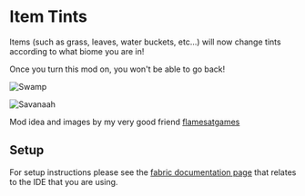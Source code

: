# Item Tints

Items (such as grass, leaves, water buckets, etc...) will now change tints according to what biome you are in!

Once you turn this mod on, you won't be able to go back!

![Swamp](https://cdn.modrinth.com/data/O106pEFv/images/a08e8a6c6c22b4acfcba7a2adab8495d52f58a31.png)

![Savanaah](https://cdn.modrinth.com/data/O106pEFv/images/36af53fe36328f8806207fa5b7de13efe2ed06da.png)

Mod idea and images by my very good friend [flamesatgames](https://www.youtube.com/@flamesatgames/videos)

## Setup

For setup instructions please see the [fabric documentation page](https://docs.fabricmc.net/develop/getting-started/setting-up-a-development-environment) that relates to the IDE that you are using.
